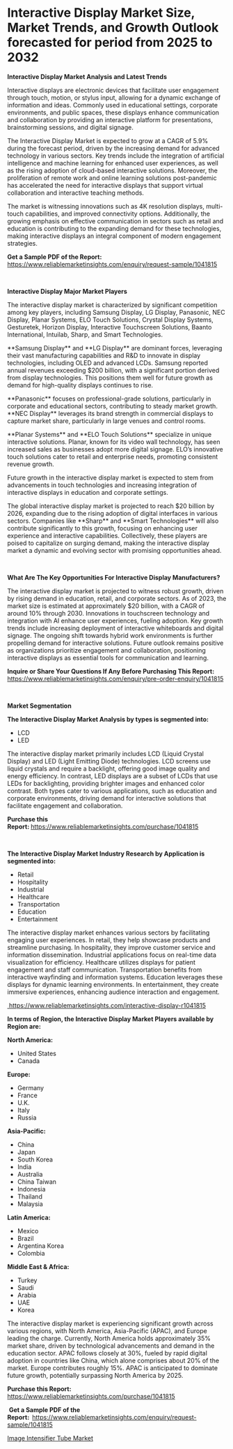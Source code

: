 <p><h1>Interactive Display Market Size, Market Trends, and Growth Outlook forecasted for period from 2025 to 2032</h1></p><p><strong>Interactive Display Market Analysis and Latest Trends</strong></p>
<p><p>Interactive displays are electronic devices that facilitate user engagement through touch, motion, or stylus input, allowing for a dynamic exchange of information and ideas. Commonly used in educational settings, corporate environments, and public spaces, these displays enhance communication and collaboration by providing an interactive platform for presentations, brainstorming sessions, and digital signage.</p><p>The Interactive Display Market is expected to grow at a CAGR of 5.9% during the forecast period, driven by the increasing demand for advanced technology in various sectors. Key trends include the integration of artificial intelligence and machine learning for enhanced user experiences, as well as the rising adoption of cloud-based interactive solutions. Moreover, the proliferation of remote work and online learning solutions post-pandemic has accelerated the need for interactive displays that support virtual collaboration and interactive teaching methods.</p><p>The market is witnessing innovations such as 4K resolution displays, multi-touch capabilities, and improved connectivity options. Additionally, the growing emphasis on effective communication in sectors such as retail and education is contributing to the expanding demand for these technologies, making interactive displays an integral component of modern engagement strategies.</p></p>
<p><strong>Get a Sample PDF of the Report:&nbsp;</strong> <a href="https://www.reliablemarketinsights.com/enquiry/request-sample/1041815?utm_campaign=2311&utm_medium=2&utm_source=Github&utm_content=ia&utm_term=10022025&utm_id=interactive-display">https://www.reliablemarketinsights.com/enquiry/request-sample/1041815</a></p>
<p>&nbsp;</p>
<p><strong>Interactive Display Major Market Players</strong></p>
<p><p>The interactive display market is characterized by significant competition among key players, including Samsung Display, LG Display, Panasonic, NEC Display, Planar Systems, ELO Touch Solutions, Crystal Display Systems, Gesturetek, Horizon Display, Interactive Touchscreen Solutions, Baanto International, Intuilab, Sharp, and Smart Technologies.</p><p>**Samsung Display** and **LG Display** are dominant forces, leveraging their vast manufacturing capabilities and R&D to innovate in display technologies, including OLED and advanced LCDs. Samsung reported annual revenues exceeding $200 billion, with a significant portion derived from display technologies. This positions them well for future growth as demand for high-quality displays continues to rise.</p><p>**Panasonic** focuses on professional-grade solutions, particularly in corporate and educational sectors, contributing to steady market growth. **NEC Display** leverages its brand strength in commercial displays to capture market share, particularly in large venues and control rooms.</p><p>**Planar Systems** and **ELO Touch Solutions** specialize in unique interactive solutions. Planar, known for its video wall technology, has seen increased sales as businesses adopt more digital signage. ELO’s innovative touch solutions cater to retail and enterprise needs, promoting consistent revenue growth.</p><p>Future growth in the interactive display market is expected to stem from advancements in touch technologies and increasing integration of interactive displays in education and corporate settings. </p><p>The global interactive display market is projected to reach $20 billion by 2026, expanding due to the rising adoption of digital interfaces in various sectors. Companies like **Sharp** and **Smart Technologies** will also contribute significantly to this growth, focusing on enhancing user experience and interactive capabilities. Collectively, these players are poised to capitalize on surging demand, making the interactive display market a dynamic and evolving sector with promising opportunities ahead.</p></p>
<p>&nbsp;</p>
<p><strong>What Are The Key Opportunities For Interactive Display Manufacturers?</strong></p>
<p><p>The interactive display market is projected to witness robust growth, driven by rising demand in education, retail, and corporate sectors. As of 2023, the market size is estimated at approximately $20 billion, with a CAGR of around 10% through 2030. Innovations in touchscreen technology and integration with AI enhance user experiences, fueling adoption. Key growth trends include increasing deployment of interactive whiteboards and digital signage. The ongoing shift towards hybrid work environments is further propelling demand for interactive solutions. Future outlook remains positive as organizations prioritize engagement and collaboration, positioning interactive displays as essential tools for communication and learning.</p></p>
<p><strong>Inquire or Share Your Questions If Any Before Purchasing This Report:</strong> <a href="https://www.reliablemarketinsights.com/enquiry/pre-order-enquiry/1041815?utm_campaign=2311&utm_medium=2&utm_source=Github&utm_content=ia&utm_term=10022025&utm_id=interactive-display">https://www.reliablemarketinsights.com/enquiry/pre-order-enquiry/1041815</a></p>
<p>&nbsp;</p>
<p><strong>Market Segmentation</strong></p>
<p><strong>The Interactive Display Market Analysis by types is segmented into:</strong></p>
<p><ul><li>LCD</li><li>LED</li></ul></p>
<p><p>The interactive display market primarily includes LCD (Liquid Crystal Display) and LED (Light Emitting Diode) technologies. LCD screens use liquid crystals and require a backlight, offering good image quality and energy efficiency. In contrast, LED displays are a subset of LCDs that use LEDs for backlighting, providing brighter images and enhanced color contrast. Both types cater to various applications, such as education and corporate environments, driving demand for interactive solutions that facilitate engagement and collaboration.</p></p>
<p><strong>Purchase this Report:&nbsp;</strong><a href="https://www.reliablemarketinsights.com/purchase/1041815?utm_campaign=2311&utm_medium=2&utm_source=Github&utm_content=ia&utm_term=10022025&utm_id=interactive-display">https://www.reliablemarketinsights.com/purchase/1041815</a></p>
<p>&nbsp;</p>
<p><strong>The Interactive Display Market Industry Research by Application is segmented into:</strong></p>
<p><ul><li>Retail</li><li>Hospitality</li><li>Industrial</li><li>Healthcare</li><li>Transportation</li><li>Education</li><li>Entertainment</li></ul></p>
<p><p>The interactive display market enhances various sectors by facilitating engaging user experiences. In retail, they help showcase products and streamline purchasing. In hospitality, they improve customer service and information dissemination. Industrial applications focus on real-time data visualization for efficiency. Healthcare utilizes displays for patient engagement and staff communication. Transportation benefits from interactive wayfinding and information systems. Education leverages these displays for dynamic learning environments. In entertainment, they create immersive experiences, enhancing audience interaction and engagement.</p></p>
<p><a href="https://www.reliablemarketinsights.com/interactive-display-r1041815?utm_campaign=2311&utm_medium=2&utm_source=Github&utm_content=ia&utm_term=10022025&utm_id=interactive-display">&nbsp;https://www.reliablemarketinsights.com/interactive-display-r1041815</a></p>
<p><strong>In terms of Region, the Interactive Display Market Players available by Region are:</strong></p>
<p>
    <p> <strong> North America: </strong>
        <ul>
            <li>United States</li>
            <li>Canada</li>
        </ul>
        </p> 
    <p> <strong> Europe: </strong>
        <ul>
            <li>Germany</li>
            <li>France</li>
            <li>U.K.</li>
            <li>Italy</li>
            <li>Russia</li>
        </ul>
        </p> 
    <p> <strong> Asia-Pacific: </strong>
        <ul>
            <li>China</li>
            <li>Japan</li>
            <li>South Korea</li>
            <li>India</li>
            <li>Australia</li>
            <li>China Taiwan</li>
            <li>Indonesia</li>
            <li>Thailand</li>
            <li>Malaysia</li>
        </ul>
        </p> 
    <p> <strong> Latin America: </strong>
        <ul>
            <li>Mexico</li>
            <li>Brazil</li>
            <li>Argentina Korea</li>
            <li>Colombia</li>
        </ul>
        </p> 
    <p> <strong> Middle East & Africa: </strong>
        <ul>
            <li>Turkey</li>
            <li>Saudi</li>
            <li>Arabia</li>
            <li>UAE</li>
            <li>Korea</li>
        </ul>
    </p>
    </p>
<p><p>The interactive display market is experiencing significant growth across various regions, with North America, Asia-Pacific (APAC), and Europe leading the charge. Currently, North America holds approximately 35% market share, driven by technological advancements and demand in the education sector. APAC follows closely at 30%, fueled by rapid digital adoption in countries like China, which alone comprises about 20% of the market. Europe contributes roughly 15%. APAC is anticipated to dominate future growth, potentially surpassing North America by 2025.</p></p>
<p><strong>Purchase this Report: </strong><a href="https://www.reliablemarketinsights.com/purchase/1041815?utm_campaign=2311&utm_medium=2&utm_source=Github&utm_content=ia&utm_term=10022025&utm_id=interactive-display">https://www.reliablemarketinsights.com/purchase/1041815</a></p>
<p>&nbsp;<strong>Get a Sample PDF of the Report:&nbsp;&nbsp;</strong><a href="https://www.reliablemarketinsights.com/enquiry/request-sample/1041815?utm_campaign=2311&utm_medium=2&utm_source=Github&utm_content=ia&utm_term=10022025&utm_id=interactive-display">https://www.reliablemarketinsights.com/enquiry/request-sample/1041815</a></p>
<p><strong></strong></p>
<p><p><a href="https://github.com/krinerstormy331/Market-Research-Report-List-1/blob/main/image-intensifier-tube-market.md?utm_campaign=2311&utm_medium=2&utm_source=Github&utm_content=ia&utm_term=10022025&utm_id=interactive-display">Image Intensifier Tube Market</a></p></p>